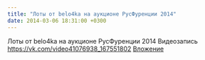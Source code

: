 ```yaml
---
title: "Лоты от belo4ka на аукционе РусФуренции 2014"
date: 2014-03-06 18:31:00 +0300
---
```


Лоты от belo4ka на аукционе РусФуренции 2014
Видеозапись
<a class="vk-attach" href="https://vk.com/video41076938_167551802">https://vk.com/video41076938_167551802</a>
<a class="vk-attach" href="https://vk.com/video41076938_167551802">Вложение</a>
